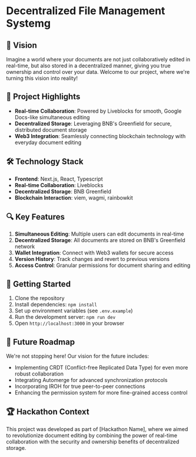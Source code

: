 # Decentralized File Management Systemg

## 🚀 Vision

Imagine a world where your documents are not just collaboratively edited in real-time, but also stored in a decentralized manner, giving you true ownership and control over your data. Welcome to our project, where we're turning this vision into reality!

## 🌟 Project Highlights

- **Real-time Collaboration**: Powered by Liveblocks for smooth, Google Docs-like simultaneous editing
- **Decentralized Storage**: Leveraging BNB's Greenfield for secure, distributed document storage
- **Web3 Integration**: Seamlessly connecting blockchain technology with everyday document editing

## 🛠 Technology Stack

- **Frontend**: Next.js, React, Typescript
- **Real-time Collaboration**: Liveblocks
- **Decentralized Storage**: BNB Greenfield
- **Blockchain Interaction**: viem, wagmi, rainbowkit

## 🔍 Key Features

1. **Simultaneous Editing**: Multiple users can edit documents in real-time
2. **Decentralized Storage**: All documents are stored on BNB's Greenfield network
3. **Wallet Integration**: Connect with Web3 wallets for secure access
4. **Version History**: Track changes and revert to previous versions
5. **Access Control**: Granular permissions for document sharing and editing

## 🚀 Getting Started

1. Clone the repository
2. Install dependencies: `npm install`
3. Set up environment variables (see `.env.example`)
4. Run the development server: `npm run dev`
5. Open `http://localhost:3000` in your browser

## 🔮 Future Roadmap

We're not stopping here! Our vision for the future includes:

- Implementing CRDT (Conflict-free Replicated Data Type) for even more robust collaboration
- Integrating Automerge for advanced synchronization protocols
- Incorporating IROH for true peer-to-peer connections
- Enhancing the permission system for more fine-grained access control

## 🏆 Hackathon Context

This project was developed as part of [Hackathon Name], where we aimed to revolutionize document editing by combining the power of real-time collaboration with the security and ownership benefits of decentralized storage.
